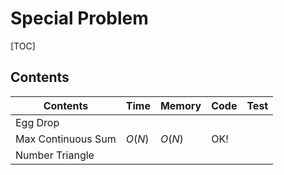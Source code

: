 # Special Problem



[TOC]



## Contents

| Contents           | Time   | Memory | Code | Test |
| ------------------ | ------ | ------ | ---- | ---- |
| Egg Drop           |        |        |      |      |
| Max Continuous Sum | $O(N)$ | $O(N)$ | OK!  |      |
| Number Triangle    |        |        |      |      |



